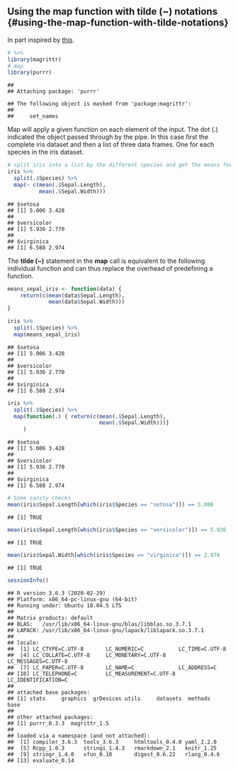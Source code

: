 Using the map function with tilde (~) notations {#using-the-map-function-with-tilde-notations}
-----------------------------------------------

In part inspired by
[this](https://towardsdatascience.com/functional-programming-in-r-with-purrr-469e597d0229).

~~~~ r
# %>%
library(magrittr)
# map
library(purrr)
~~~~

    ## 
    ## Attaching package: 'purrr'

    ## The following object is masked from 'package:magrittr':
    ## 
    ##     set_names

Map will apply a given function on each element of the input. The dot
(.) indicated the object passed through by the pipe. In this case first
the complete iris dataset and then a list of three data frames. One for
each species in the iris dataset.

~~~~ r
# split iris into a list by the different species and get the means for Sepal.Length and Sepal.Width
iris %>%
  split(.$Species) %>%
  map(~ c(mean(.$Sepal.Length),
          mean(.$Sepal.Width)))
~~~~

    ## $setosa
    ## [1] 5.006 3.428
    ## 
    ## $versicolor
    ## [1] 5.936 2.770
    ## 
    ## $virginica
    ## [1] 6.588 2.974

The **tilde (~)** statement in the **map** call is equivalent to the
following individual function and can thus replace the overhead of
predefining a function.

~~~~ r
means_sepal_iris <- function(data) {
    return(c(mean(data$Sepal.Length),
             mean(data$Sepal.Width)))
}
~~~~

~~~~ r
iris %>%
  split(.$Species) %>%
  map(means_sepal_iris)
~~~~

    ## $setosa
    ## [1] 5.006 3.428
    ## 
    ## $versicolor
    ## [1] 5.936 2.770
    ## 
    ## $virginica
    ## [1] 6.588 2.974

~~~~ r
iris %>%
  split(.$Species) %>%
  map(function(.) { return(c(mean(.$Sepal.Length),
                             mean(.$Sepal.Width)))}
     )
~~~~

    ## $setosa
    ## [1] 5.006 3.428
    ## 
    ## $versicolor
    ## [1] 5.936 2.770
    ## 
    ## $virginica
    ## [1] 6.588 2.974

~~~~ r
# Some sanity checks
mean(iris$Sepal.Length[which(iris$Species == "setosa")]) == 5.006
~~~~

    ## [1] TRUE

~~~~ r
mean(iris$Sepal.Length[which(iris$Species == "versicolor")]) == 5.936
~~~~

    ## [1] TRUE

~~~~ r
mean(iris$Sepal.Width[which(iris$Species == "virginica")]) == 2.974
~~~~

    ## [1] TRUE

~~~~ r
sessionInfo()
~~~~

    ## R version 3.6.3 (2020-02-29)
    ## Platform: x86_64-pc-linux-gnu (64-bit)
    ## Running under: Ubuntu 18.04.5 LTS
    ## 
    ## Matrix products: default
    ## BLAS:   /usr/lib/x86_64-linux-gnu/blas/libblas.so.3.7.1
    ## LAPACK: /usr/lib/x86_64-linux-gnu/lapack/liblapack.so.3.7.1
    ## 
    ## locale:
    ##  [1] LC_CTYPE=C.UTF-8       LC_NUMERIC=C           LC_TIME=C.UTF-8       
    ##  [4] LC_COLLATE=C.UTF-8     LC_MONETARY=C.UTF-8    LC_MESSAGES=C.UTF-8   
    ##  [7] LC_PAPER=C.UTF-8       LC_NAME=C              LC_ADDRESS=C          
    ## [10] LC_TELEPHONE=C         LC_MEASUREMENT=C.UTF-8 LC_IDENTIFICATION=C   
    ## 
    ## attached base packages:
    ## [1] stats     graphics  grDevices utils     datasets  methods   base     
    ## 
    ## other attached packages:
    ## [1] purrr_0.3.3  magrittr_1.5
    ## 
    ## loaded via a namespace (and not attached):
    ##  [1] compiler_3.6.3  tools_3.6.3     htmltools_0.4.0 yaml_2.2.0     
    ##  [5] Rcpp_1.0.3      stringi_1.4.3   rmarkdown_2.1   knitr_1.25     
    ##  [9] stringr_1.4.0   xfun_0.10       digest_0.6.22   rlang_0.4.6    
    ## [13] evaluate_0.14
